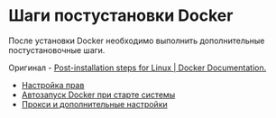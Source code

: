 # Шаги постустановки Docker

После установки Docker необходимо выполнить дополнительные постустановочные шаги.

Оригинал - [Post-installation steps for Linux | Docker Documentation.](https://docs.docker.com/engine/install/linux-postinstall/)

* [Настройка прав](Docker-Настройка-прав)
* [Автозапуск Docker при старте системы](Docker-Автозапуск-при-старте-системы)
* [Прокси и дополнительные настройки](Docker-Прокси-и-дополнительные-настройки)